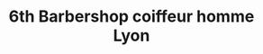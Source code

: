 ---
title: "6th Barbershop coiffeur homme Lyon"
url: /lyon/6th-barbershop-coiffeur-homme-lyon/
shop: coiffeur
---
